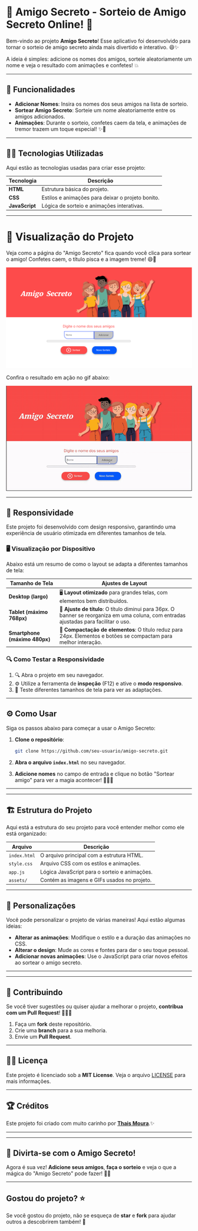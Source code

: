 # 🎉 **Amigo Secreto - Sorteio de Amigo Secreto Online!** 🎉

Bem-vindo ao projeto **Amigo Secreto**! Esse aplicativo foi desenvolvido para tornar o sorteio de amigo secreto ainda mais divertido e interativo. 😄✨

A ideia é simples: adicione os nomes dos amigos, sorteie aleatoriamente um nome e veja o resultado com animações e confetes! 💥

---

## 🚀 **Funcionalidades**

- **Adicionar Nomes**: Insira os nomes dos seus amigos na lista de sorteio.
- **Sortear Amigo Secreto**: Sorteie um nome aleatoriamente entre os amigos adicionados.
- **Animações**: Durante o sorteio, confetes caem da tela, e animações de tremor trazem um toque especial! ✨🎉

---

## 🧑‍💻 **Tecnologias Utilizadas**

Aqui estão as tecnologias usadas para criar esse projeto:

| Tecnologia  | Descrição                                      |
|-------------|------------------------------------------------|
| **HTML**    | Estrutura básica do projeto.                  |
| **CSS**     | Estilos e animações para deixar o projeto bonito. |
| **JavaScript** | Lógica de sorteio e animações interativas.    |

---

# 📱 **Visualização do Projeto**

Veja como a página do "Amigo Secreto" fica quando você clica para sortear o amigo! Confetes caem, o título pisca e a imagem treme! 😄🎉

![Resultado Final](assets/tela-amigo-secreto.png)

Confira o resultado em ação no gif abaixo:

![Animação do Resultado](assets/amigo-secreto.gif)

---

## 📱 Responsividade

Este projeto foi desenvolvido com design responsivo, garantindo uma experiência de usuário otimizada em diferentes tamanhos de tela.

### 🖥️ Visualização por Dispositivo
Abaixo está um resumo de como o layout se adapta a diferentes tamanhos de tela:

| Tamanho de Tela          | Ajustes de Layout                                                                 |
|--------------------------|-----------------------------------------------------------------------------------|
| **Desktop (largo)**      | 🖥️ **Layout otimizado** para grandes telas, com elementos bem distribuídos.          |
| **Tablet (máximo 768px)**| 📱 **Ajuste de título**: O título diminui para 36px. O banner se reorganiza em uma coluna, com entradas ajustadas para facilitar o uso. |
| **Smartphone (máximo 480px)**| 📲 **Compactação de elementos**: O título reduz para 24px. Elementos e botões se compactam para melhor interação. |

### 🔍 Como Testar a Responsividade
1. 🔍 Abra o projeto em seu navegador.
2. ⚙️ Utilize a ferramenta de **inspeção** (F12) e ative o **modo responsivo**.
3. 📱 Teste diferentes tamanhos de tela para ver as adaptações.





---

## ⚙️ **Como Usar**

Siga os passos abaixo para começar a usar o Amigo Secreto:

1. **Clone o repositório**:
    ```bash
    git clone https://github.com/seu-usuario/amigo-secreto.git
    ```

2. **Abra o arquivo `index.html`** no seu navegador.

3. **Adicione nomes** no campo de entrada e clique no botão "Sortear amigo" para ver a magia acontecer! 🧙‍♂️✨

---


---

## 🏗️ **Estrutura do Projeto**

Aqui está a estrutura do seu projeto para você entender melhor como ele está organizado:

| Arquivo            | Descrição                                      |
|--------------------|------------------------------------------------|
| `index.html`       | O arquivo principal com a estrutura HTML.      |
| `style.css`        | Arquivo CSS com os estilos e animações.        |
| `app.js`           | Lógica JavaScript para o sorteio e animações.  |
| `assets/`          | Contém as imagens e GIFs usados no projeto.    |

---

## 🎨 **Personalizações**

Você pode personalizar o projeto de várias maneiras! Aqui estão algumas ideias:

- **Alterar as animações**: Modifique o estilo e a duração das animações no CSS.
- **Alterar o design**: Mude as cores e fontes para dar o seu toque pessoal.
- **Adicionar novas animações**: Use o JavaScript para criar novos efeitos ao sortear o amigo secreto.

---


---

## 💬 **Contribuindo**

Se você tiver sugestões ou quiser ajudar a melhorar o projeto, **contribua com um Pull Request**! 🧑‍💻✨

1. Faça um **fork** deste repositório.
2. Crie uma **branch** para a sua melhoria.
3. Envie um **Pull Request**.

---

## 🧑‍🏫 **Licença**

Este projeto é licenciado sob a **MIT License**. Veja o arquivo [LICENSE](LICENSE) para mais informações.

---

## 🏆 **Créditos**

Este projeto foi criado com muito carinho por [**Thais Moura**](https://github.com/thaistech).✨

---


---


## 🎉 **Divirta-se com o Amigo Secreto!**

Agora é sua vez! **Adicione seus amigos**, **faça o sorteio** e veja o que a mágica do "Amigo Secreto" pode fazer! 🎁✨

---

## **Gostou do projeto?** ⭐

Se você gostou do projeto, não se esqueça de **star** e **fork** para ajudar outros a descobrirem também! 🚀

